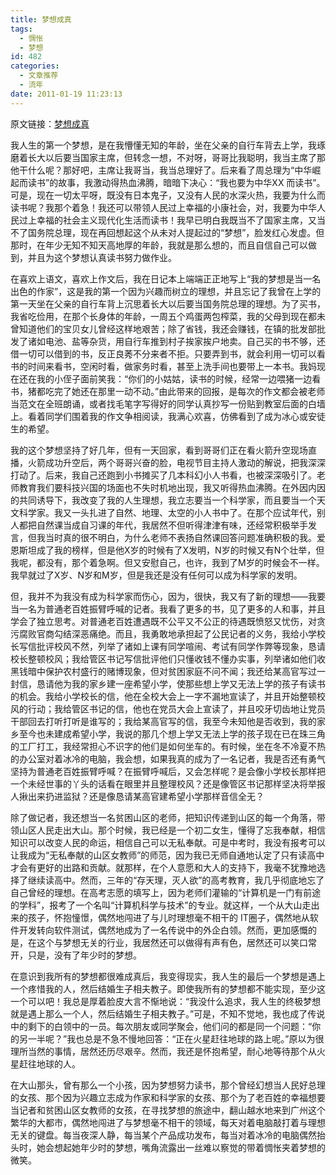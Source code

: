 ```yaml
---
title: 梦想成真
tags:
  - 惆怅
  - 梦想
id: 482
categories:
  - 文章推荐
  - 流年
date: 2011-01-19 11:23:13
---
```


原文链接：[梦想成真](http://www.my1510.cn/article.php?id=11e5def8d3b50e9a)

我人生的第一个梦想，是在我懵懂无知的年龄，坐在父亲的自行车背去上学，我琢磨着长大以后要当国家主席，但转念一想，不对呀，哥哥比我聪明，我当主席了那他干什么呢？那好吧，主席让我哥当，我当总理好了。后来看了周总理为“中华崛起而读书”的故事，我激动得热血沸腾，暗暗下决心：“我也要为中华XX 而读书”。可是，现在一切太平呀，既没有日本鬼子，又没有人民的水深火热，我要为什么而读书呢？我那个着急！我还可以带领人民过上幸福的小康社会，对，我要为中华人民过上幸福的社会主义现代化生活而读书！我早已明白我既当不了国家主席，又当不了国务院总理，现在再回想起这个从未对人提起过的“梦想”，脸发红心发虚。但那时，在年少无知不知天高地厚的年龄，我就是那么想的，而且自信自己可以做到，并且为这个梦想认真读书努力做作业。

在喜欢上语文，喜欢上作文后，我在日记本上端端正正地写上“我的梦想是当一名出色的作家”，这是我的第一个因为兴趣而树立的理想，并且忘记了我曾在上学的第一天坐在父亲的自行车背上沉思着长大以后要当国务院总理的理想。为了买书，我省吃俭用，在那个长身体的年龄，一周五个鸡蛋两包榨菜，我的父母到现在都未曾知道他们的宝贝女儿曾经这样地艰苦；除了省钱，我还会赚钱，在镇的批发部批发了诸如电池、盐等杂货，用自行车推到村子挨家挨户地卖。自己买的书不够，还借一切可以借到的书，反正良莠不分来者不拒。只要弄到书，就会利用一切可以看书的时间来看书，空闲时看，做家务时看，甚至上洗手间也要带上一本书。我妈现在还在我的小侄子面前笑我：“你们的小姑姑，读书的时候，经常一边喂猪一边看书，猪都吃完了她还在那里一动不动。”由此带来的回报，是每次的作文都会被老师当范文在全班朗诵，或者找毛笔字写得好的同学认真抄写一份贴到教室后面的白墙上。看着同学们围着我的作文争相阅读，我满心欢喜，仿佛看到了成为冰心或安徒生的希望。
<!--more-->
我的这个梦想坚持了好几年，但有一天回家，看到哥哥们正在看火箭升空现场直播，火箭成功升空后，两个哥哥兴奋的脸，电视节目主持人激动的解说，把我深深打动了。后来，我自己还跑到小书摊买了几本科幻小人书看，也被深深吸引了。老师教育我们要科技兴国的场面也不失时机地出现，我又听得热血沸腾。在外因内因的共同诱导下，我改变了我的人生理想，我立志要当一个科学家，而且要当一个天文科学家。我又一头扎进了自然、地理、太空的小人书中了。在那个应试年代，别人都把自然课当成自习课的年代，我居然不但听得津津有味，还经常积极举手发言，但我当时真的很不明白，为什么老师不表扬自然课回答问题准确积极的我。爱恩斯坦成了我的榜样，但是他X岁的时候有了X发明，N岁的时候又有N个壮举，但我呢，都没有，那个着急啊。但又安慰自己，也许，我到了M岁的时候会不一样。我早就过了X岁、N岁和M岁，但是我还是没有任何可以成为科学家的发明。

但，我并不为我没有成为科学家而伤心，因为，很快，我又有了新的理想――我要当一名为普通老百姓振臂呼喊的记者。我看了更多的书，见了更多的人和事，并且学会了独立思考。对普通老百姓遭遇既不公平又不公正的待遇既愤怒又忧伤，对贪污腐败官商勾结深恶痛绝。而且，我勇敢地承担起了公民记者的义务，我给小学校长写信批评校风不然，列举了诸如上课有同学喧闹、考试有同学作弊等现象，恳请校长整顿校风；我给管区书记写信批评他们只懂收钱不懂办实事，列举诸如他们收黑钱暗中保护农村盛行的赌博现象，但对贫困家庭不问不闻；我还给某高官写过一封信，恳请他为我的家乡建一座希望小学，使那些想上学又无法上学的孩子有读书的机会。我给小学校长的信，他在全校大会上一字不漏地宣读了，并且开始整顿校风的行动；我给管区书记的信，他也在党员大会上宣读了，并且咬牙切齿地让党员干部回去打听打听是谁写的；我给某高官写的信，我至今未知他是否收到，我的家乡至今也未建成希望小学，我说的那几个想上学又无法上学的孩子现在已在珠三角的工厂打工，我经常担心不识字的他们是如何坐车的。有时候，坐在冬不冷夏不热的办公室对着冰冷的电脑，我会想，如果我真的成为了一名记者，我是否还有勇气坚持为普通老百姓振臂呼喊？在振臂呼喊后，又会怎样呢？是会像小学校长那样把一个未经世事的丫头的话看在眼里并且整理校风？还是像管区书记那样坚决将举报人揪出来扔进监狱？还是像恳请某高官建希望小学那样音信全无？

除了做记者，我还想当一名贫困山区的老师，把知识传递到山区的每一个角落，带领山区人民走出大山。那个时候，我已经是一个初二女生，懂得了忘我奉献，相信知识可以改变人民的命运，相信自己可以无私奉献。可是中考时，我没有报考可以让我成为“无私奉献的山区女教师”的师范，因为我已无师自通地认定了只有读高中才会有更好的出路和贡献。就那样，在个人意愿和大人的支持下，我毫不犹豫地选择了继续读高中。然而，三年的“存天理，灭人欲”的高考教育，我几乎彻底地忘了自己曾经的理想。在高考志愿的填写上，因为老师们灌输的“计算机是一门有前途的学科”，报考了一个名叫“计算机科学与技术”的专业。就这样，一个从大山走出来的孩子，怀抱憧憬，偶然地闯进了与儿时理想毫不相干的 IT圈子，偶然地从软件开发转向软件测试，偶然地成为了一名传说中的外企白领。然而，更加感慨的是，在这个与梦想无关的行业，我居然还可以做得有声有色，居然还可以笑口常开，只是，没有了年少时的梦想。

在意识到我所有的梦想都很难成真后，我变得现实，我人生的最后一个梦想是遇上一个疼惜我的人，然后结婚生子相夫教子。即使我所有的梦想都不能实现，至少这一个可以吧！我总是厚着脸皮大言不惭地说：“我没什么追求，我人生的终极梦想就是遇上那么一个人，然后结婚生子相夫教子。”可是，不知不觉地，我也成了传说中的剩下的白领中的一员。每次朋友或同学聚会，他们问的都是同一个问题：“你的另一半呢？”我也总是不急不慢地回答：“正在火星赶往地球的路上呢。”原以为很理所当然的事情，居然还历尽艰辛。然而，我还是怀抱希望，耐心地等待那个从火星赶往地球的人。

在大山那头，曾有那么一个小孩，因为梦想努力读书，那个曾经幻想当人民好总理的女孩、那个因为兴趣立志成为作家和科学家的女孩、那个为了老百姓的幸福想要当记者和贫困山区女教师的女孩，在寻找梦想的旅途中，翻山越水地来到广州这个繁华的大都市，偶然地闯进了与梦想毫不相干的领域，每天对着电脑敲打着与理想无关的键盘。每当夜深人静，每当某个产品成功发布，每当对着冰冷的电脑偶然抬头时，她会想起她年少时的梦想，嘴角流露出一丝难以察觉的带着惆怅夹着梦想的微笑。
